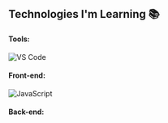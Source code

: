 ## Technologies I'm Learning :books:

#### Tools:

![VS Code](http://img.shields.io/badge/-VS%20Code-007ACC?style=flat-square&logo=visual-studio-code&logoColor=ffffff)


#### Front-end:


![JavaScript](https://img.shields.io/badge/-JavaScript-%23F7DF1C?style=flat-square&logo=javascript&logoColor=000000&color=d1b01f)


#### Back-end:


